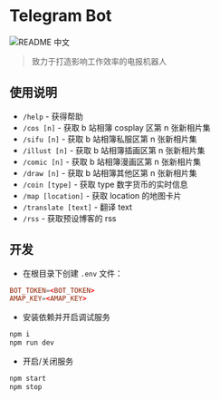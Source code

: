 # Telegram Bot

![README 中文](https://img.shields.io/badge/README-%E4%B8%AD%E6%96%87-blue.svg)

> 致力于打造影响工作效率的电报机器人

## 使用说明

* `/help` - 获得帮助
* `/cos [n]` - 获取 b 站相簿 cosplay 区第 n 张新相片集
* `/sifu [n]` - 获取 b 站相簿私服区第 n 张新相片集
* `/illust [n]` - 获取 b 站相簿插画区第 n 张新相片集
* `/comic [n]` - 获取 b 站相簿漫画区第 n 张新相片集
* `/draw [n]` - 获取 b 站相簿其他区第 n 张新相片集
* `/coin [type]` - 获取 type 数字货币的实时信息
* `/map [location]` - 获取 location 的地图卡片
* `/translate [text]` - 翻译 text
* `/rss` - 获取预设博客的 rss

## 开发

* 在根目录下创建 `.env` 文件：

```conf
BOT_TOKEN=<BOT_TOKEN>
AMAP_KEY=<AMAP_KEY>
```

* 安装依赖并开启调试服务

```bash
npm i
npm run dev
```

* 开启/关闭服务

```bash
npm start
npm stop
```
